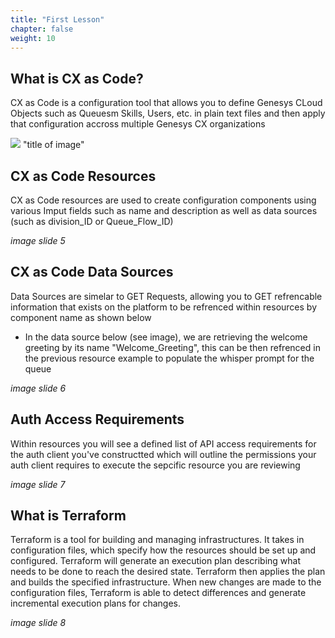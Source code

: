 ```yaml
---
title: "First Lesson"
chapter: false
weight: 10
---
```


## What is CX as Code?

CX as Code is a configuration tool that allows you to define Genesys CLoud Objects such as Queuesm Skills, Users, etc. in plain text files and then apply that configuration accross multiple Genesys CX organizations

![](images/Intro_view.png) "title of image"


##

## CX as Code Resources

CX as Code resources are used to create configuration components using various Imput fields such as name and description as well as data sources (such as division_ID or Queue_Flow_ID) 

*image slide 5*

## CX as Code Data Sources

Data Sources are simelar to GET Requests, allowing you to GET refrencable information that exists on the platform to be refrenced within resources by component name as shown below

- In the data source below (see image), we are retrieving the welcome greeting by its name "Welcome_Greeting", this can be then refrenced in the previous resource example to populate the whisper prompt for the queue

*image slide 6*


## Auth Access Requirements

Within resources you will see a defined list of API access requirements for the auth client you've constructted which will outline the permissions your auth client requires to execute the sepcific resource you are reviewing

*image slide 7*


## What is Terraform

Terraform is a tool for building and managing infrastructures. It takes in configuration files, which specify how the resources should be set up and configured. Terraform will generate an execution plan describing what needs to be done to reach the desired state. Terraform then applies the plan and builds the specified infrastructure. When new changes are made to the configuration files, Terraform is able to detect differences and generate incremental execution plans for changes.​

*image slide 8*
